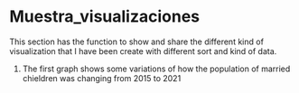 # Muestra_visualizaciones
This section has the function to show and share the different kind of visualization that I have been create with different sort and kind of data.
1. The first graph shows some variations of how the population of married chieldren was changing from 2015 to 2021
